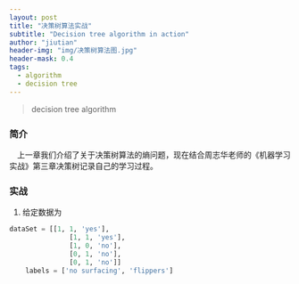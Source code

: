 ```yaml
---
layout: post
title: "决策树算法实战"
subtitle: "Decision tree algorithm in action"
author: "jiutian"
header-img: "img/决策树算法图.jpg"
header-mask: 0.4
tags:
  - algorithm
  - decision tree
---
```

> decision tree algorithm

### 简介
&emsp;上一章我们介绍了关于决策树算法的熵问题，现在结合周志华老师的《机器学习实战》第三章决策树记录自己的学习过程。

### 实战<br />
1. 给定数据为
```python
dataSet = [[1, 1, 'yes'],
               [1, 1, 'yes'],
               [1, 0, 'no'],
               [0, 1, 'no'],
               [0, 1, 'no']]
    labels = ['no surfacing', 'flippers']
```
